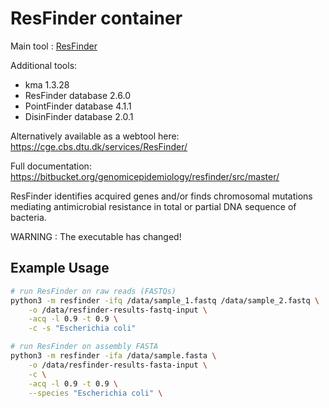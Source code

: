 # ResFinder container

Main tool : [ResFinder](https://bitbucket.org/genomicepidemiology/resfinder/src/master/)

Additional tools:

- kma 1.3.28
- ResFinder database 2.6.0
- PointFinder database 4.1.1
- DisinFinder database 2.0.1

Alternatively available as a webtool here: https://cge.cbs.dtu.dk/services/ResFinder/

Full documentation: https://bitbucket.org/genomicepidemiology/resfinder/src/master/

ResFinder identifies acquired genes and/or finds chromosomal mutations mediating antimicrobial resistance in total or partial DNA sequence of bacteria.

WARNING : The executable has changed!

## Example Usage

```bash
# run ResFinder on raw reads (FASTQs)
python3 -m resfinder -ifq /data/sample_1.fastq /data/sample_2.fastq \
    -o /data/resfinder-results-fastq-input \
    -acq -l 0.9 -t 0.9 \
    -c -s "Escherichia coli"

# run ResFinder on assembly FASTA
python3 -m resfinder -ifa /data/sample.fasta \
    -o /data/resfinder-results-fasta-input \
    -c \
    -acq -l 0.9 -t 0.9 \
    --species "Escherichia coli" \
```
